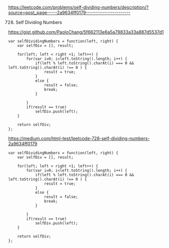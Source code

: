 https://leetcode.com/problems/self-dividing-numbers/description/?source=post_page-----2a9634ff0179----------------------


728. Self Dividing Numbers






https://gist.github.com/PaoloChang/5f662113e6a5a79833a33a887d5537d1
```
var selfDividingNumbers = function(left, right) {
    var selfDiv = [], result;
    
    for(left; left < right +1; left++) {
        for(var i=0; i<left.toString().length; i++) {
            if(left % left.toString().charAt(i) === 0 && left.toString().charAt(i) !== 0 ) {
                result = true;
            }
            else {
                result = false;
                break;
            }
                
        }
        if(result == true)
            selfDiv.push(left);
    }
    
    return selfDiv;
};
```


https://medium.com/html-test/leetcode-728-self-dividing-numbers-2a9634ff0179
```
var selfDividingNumbers = function(left, right) {
    var selfDiv = [], result;
    
    for(left; left < right +1; left++) {
        for(var i=0; i<left.toString().length; i++) {
            if(left % left.toString().charAt(i) === 0 && left.toString().charAt(i) !== 0 ) {
                result = true;
            }
            else {
                result = false;
                break;
            }
                
        }
        if(result == true)
            selfDiv.push(left);
    }
    
    return selfDiv;
};
```